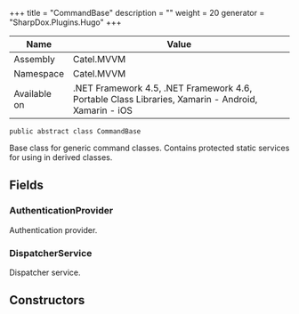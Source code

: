 

+++
title = "CommandBase" 
description = ""
weight = 20
generator = "SharpDox.Plugins.Hugo"
+++

Name|Value
---|---
Assembly|Catel.MVVM
Namespace|Catel.MVVM
Available on|.NET Framework 4.5, .NET Framework 4.6, Portable Class Libraries, Xamarin - Android, Xamarin - iOS

```
public abstract class CommandBase
```

Base class for generic command classes. Contains protected static services for using in derived classes.

## Fields

### AuthenticationProvider

Authentication provider.

### DispatcherService

Dispatcher service.

## Constructors

